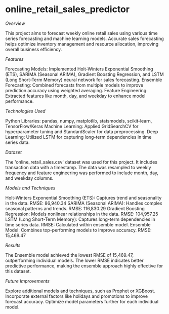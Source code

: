 # online_retail_sales_predictor
*Overview*

This project aims to forecast weekly online retail sales using various time series forecasting and machine learning models. Accurate sales forecasting helps optimize inventory management and resource allocation, improving overall business efficiency.

*Features*

Forecasting Models: Implemented Holt-Winters Exponential Smoothing (ETS), SARIMA (Seasonal ARIMA), Gradient Boosting Regression, and LSTM (Long Short-Term Memory) neural network for sales forecasting.
Ensemble Forecasting: Combined forecasts from multiple models to improve prediction accuracy using weighted averaging.
Feature Engineering: Extracted features like month, day, and weekday to enhance model performance.


*Technologies Used*

Python Libraries: pandas, numpy, matplotlib, statsmodels, scikit-learn, TensorFlow/Keras
Machine Learning: Applied GridSearchCV for hyperparameter tuning and StandardScaler for data preprocessing.
Deep Learning: Utilized LSTM for capturing long-term dependencies in time series data.


*Dataset*

The 'online_retail_sales.csv' dataset was used for this project. It includes transaction data with a timestamp. The data was resampled to weekly frequency and feature engineering was performed to include month, day, and weekday columns.

*Models and Techniques*

Holt-Winters Exponential Smoothing (ETS):
Captures trend and seasonality in the data.
RMSE: 86,940.34
SARIMA (Seasonal ARIMA):
Handles complex seasonal patterns and trends.
RMSE: 116,830.29
Gradient Boosting Regression:
Models nonlinear relationships in the data.
RMSE: 104,957.25
LSTM (Long Short-Term Memory):
Captures long-term dependencies in time series data.
RMSE: Calculated within ensemble model.
Ensemble Model:
Combines top-performing models to improve accuracy.
RMSE: 15,469.47

*Results*

The Ensemble model achieved the lowest RMSE of 15,469.47, outperforming individual models.
The lower RMSE indicates better predictive performance, making the ensemble approach highly effective for this dataset.

*Future Improvements*

Explore additional models and techniques, such as Prophet or XGBoost.
Incorporate external factors like holidays and promotions to improve forecast accuracy.
Optimize model parameters further for each individual model.
